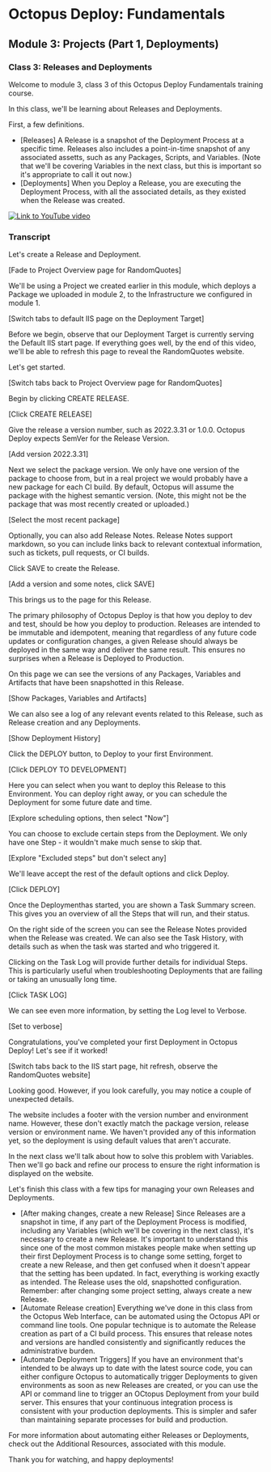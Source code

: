 # Octopus Deploy: Fundamentals
## Module 3: Projects (Part 1, Deployments)
### Class 3: Releases and Deployments

Welcome to module 3, class 3 of this Octopus Deploy Fundamentals training course.

In this class, we'll be learning about Releases and Deployments.

First, a few definitions.

- [Releases] A Release is a snapshot of the Deployment Process at a specific time. Releases also includes a point-in-time snapshot of any associated assetts, such as any Packages, Scripts, and Variables. (Note that we'll be covering Variables in the next class, but this is important so it's appropriate to call it out now.) 
- [Deployments] When you Deploy a Release, you are executing the Deployment Process, with all the associated details, as they existed when the Release was created.

[![Link to YouTube video](https://img.youtube.com/vi/syfl59pR4ZU/0.jpg)](https://www.youtube.com/embed/syfl59pR4ZU)

### Transcript

Let's create a Release and Deployment.

[Fade to Project Overview page for RandomQuotes]

We'll be using a Project we created earlier in this module, which deploys a Package we uploaded in module 2, to the Infrastructure we configured in module 1.

[Switch tabs to default IIS page on the Deployment Target]

Before we begin, observe that our Deployment Target is currently serving the Default IIS start page. If everything goes well, by the end of this video, we'll be able to refresh this page to reveal the RandomQuotes website. 

Let's get started.

[Switch tabs back to Project Overview page for RandomQuotes]

Begin by clicking CREATE RELEASE.

[Click CREATE RELEASE]

Give the release a version number, such as 2022.3.31 or 1.0.0. Octopus Deploy expects SemVer for the Release Version. 

[Add version 2022.3.31]

Next we select the package version. We only have one version of the package to choose from, but in a real project we would probably have a new package for each CI build. By default, Octopus will assume the package with the highest semantic version. (Note, this might not be the package that was most recently created or uploaded.)

[Select the most recent package]

Optionally, you can also add Release Notes. Release Notes support markdown, so you can include links back to relevant contextual information, such as tickets, pull requests, or CI builds.

Click SAVE to create the Release.

[Add a version and some notes, click SAVE]

This brings us to the page for this Release.

The primary philosophy of Octopus Deploy is that how you deploy to dev and test, should be how you deploy to production. Releases are intended to be immutable and idempotent, meaning that regardless of any future code updates or configuration changes, a given Release should always be deployed in the same way and deliver the same result. This ensures no surprises when a Release is Deployed to Production.

On this page we can see the versions of any Packages, Variables and Artifacts that have been snapshotted in this Release.

[Show Packages, Variables and Artifacts]

We can also see a log of any relevant events related to this Release, such as Release creation and any Deployments.

[Show Deployment History]

Click the DEPLOY button, to Deploy to your first Environment.

[Click DEPLOY TO DEVELOPMENT]

Here you can select when you want to deploy this Release to this Environment. You can deploy right away, or you can schedule the Deployment for some future date and time.

[Explore scheduling options, then select "Now"]

You can choose to exclude certain steps from the Deployment. We only have one Step - it wouldn't make much sense to skip that.

[Explore "Excluded steps" but don't select any]

We'll leave accept the rest of the default options and click Deploy.

[Click DEPLOY]

Once the Deploymenthas started, you are shown a Task Summary screen. This gives you an overview of all the Steps that will run, and their status.

On the right side of the screen you can see the Release Notes provided when the Release was created. We can also see the Task History, with details such as when the task was started and who triggered it.

Clicking on the Task Log will provide further details for individual Steps. This is particularly useful when troubleshooting Deployments that are failing or taking an unusually long time.

[Click TASK LOG]

We can see even more information, by setting the Log level to Verbose.

[Set to verbose]

Congratulations, you've completed your first Deployment in Octopus Deploy! Let's see if it worked!

[Switch tabs back to the IIS start page, hit refresh, observe the RandomQuotes website]

Looking good. However, if you look carefully, you may notice a couple of unexpected details.

The website includes a footer with the version number and environment name. However, these don't exactly match the package version, release version or environment name. We haven't provided any of this information yet, so the deployment is using default values that aren't accurate.

In the next class we'll talk about how to solve this problem with Variables. Then we'll go back and refine our process to ensure the right information is displayed on the website.

Let's finish this class with a few tips for managing your own Releases and Deployments.

- [After making changes, create a new Release] Since Releases are a snapshot in time, if any part of the Deployment Process is modified, including any Variables (which we'll be covering in the next class), it's necessary to create a new Release. It's important to understand this since one of the most common mistakes people make when setting up their first Deployment Process is to change some setting, forget to create a new Release, and then get confused when it doesn't appear that the setting has been updated. In fact, everything is working exactly as intended. The Release uses the old, snapshotted configuration. Remember: after changing some project setting, always create a new Release.
- [Automate Release creation] Everything we've done in this class from the Octopus Web Interface, can be automated using the Octopus API or command line tools. One popular technique is to automate the Release creation as part of a CI build process. This ensures that release notes and versions are handled consistently and significantly reduces the administrative burden.
- [Automate Deployment Triggers] If you have an environment that's intended to be always up to date with the latest source code, you can either configure Octopus to automatically trigger Deployments to given environments as soon as new Releases are created, or you can use the API or command line to trigger an OCtopus Deployment from your build server. This ensures that your continuous integration process is consistent with your production deployments. This is simpler and safer than maintaining separate processes for build and production.

For more information about automating either Releases or Deployments, check out the Additional Resources, associated with this module.

Thank you for watching, and happy deployments!
